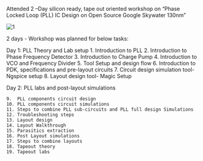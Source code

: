 Attended 2 –Day silicon ready, tape out oriented workshop on “Phase Locked Loop (PLL) IC Design on Open Source Google Skywater 130nm”

![1](https://user-images.githubusercontent.com/52772201/127811679-ef04fc60-6666-49bb-b045-3f1b889d9391.png)

2 days - Workshop was planned for below tasks:

Day 1: PLL Theory and Lab setup
     1.	Introduction to PLL
     2.	Introduction to Phase Frequency Detector
     3.	Introduction to Charge Pump
     4.	Introduction to VCO and Frequency Divider
    5.	Tool Setup and design flow
    6.	Introduction to PDK, specifications and pre-layout circuits
    7.	Circuit design simulation tool-Ngspice setup
    8.	Layout design tool- Magic Setup
  
Day 2: PLL labs and post-layout simulations

    9.	PLL components circuit design
    10.	PLL components circuit simulations
    11.	Steps to combine PLL sub-circuits and PLL full design Simulations
    12.	Troubleshooting steps
    13.	Layout design
    14.	Layout Walkthrough
    15.	Parasitics extraction
    16.	Post Layout simulations
    17.	Steps to combine layouts
    18.	Tapeout theory
    19.	Tapeout labs
